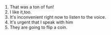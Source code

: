 
1. That was a ton of fun!
2. I like it,too.
3. It's inconvenient right now to listen to the voice.
4. It's urgent that I speak with him
5. They are going to flip a coin.
